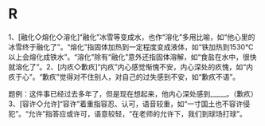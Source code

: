 # R

1、\[融化◇熔化◇溶化\]“融化”冰雪等变成水，也作“溶化”多用比喻，如“他心里的冰雪终于融化了”。“熔化”指固体加热到一定程度变成液体，如“铁加热到1530℃以上会熔化成铁水”。“溶化”除有“融化”意外还指固体溶解，如“食盐在水中，很快就溶化了”。2、\[内疚◇歉疚\]“内疚”内心感觉惭愧不安，内心深处的疚愧，如“内疚于心”。“歉疚”觉得对不住别人，对自己的过失感到不安，如“歉疚不语”。

题例：这件事已经过去多年了，但是现在想起来，他内心深处感到\_\_\_\_\_。（歉疚）3、\[容许◇允许\]“容许”着重指容忍、认可，语音较重，如“一寸国土也不容许侵犯”。“允许”指答应或许可，语意较轻，“在老师的允许下，我们到球场打球”。

